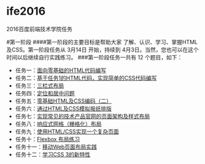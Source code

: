 # ife2016
2016百度前端技术学院任务

#第一阶段
####第一阶段的主要目标是帮助大家 了解、认识、学习、掌握HTML及CSS。第一阶段任务从 3月14日 开始，持续到 4月3日。当然，您也可以在这个时间以后继续自行实践练习。
###第一阶段任务一共有 12 个题目，如下：
- 任务一：[面向零基础的HTML代码编写](http://ife.baidu.com/task/detail?taskId=1)
- 任务二：[基于任务1的HTML代码，实现简单的CSS代码编写](http://ife.baidu.com/task/detail?taskId=2)
- 任务三：[三栏式布局](http://ife.baidu.com/task/detail?taskId=3)
- 任务四：[定位和居中问题](http://ife.baidu.com/task/detail?taskId=4)
- 任务五：[零基础HTML及CSS编码（二）](http://ife.baidu.com/task/detail?taskId=5)
- 任务六：[通过HTML及CSS模拟报纸排版](http://ife.baidu.com/task/detail?taskId=6)
- 任务七：[实现常见的技术产品官网的页面架构及样式布局](http://ife.baidu.com/task/detail?taskId=7)
- 任务八：[响应式网格（栅格化）布局](http://ife.baidu.com/task/detail?taskId=8)
- 任务九：[使用HTML/CSS实现一个复杂页面](http://ife.baidu.com/task/detail?taskId=9)
- 任务十：[Flexbox 布局练习](http://ife.baidu.com/task/detail?taskId=10)
- 任务十一：[移动Web页面布局实践](http://ife.baidu.com/task/detail?taskId=11)
- 任务十二：[学习CSS 3的新特性](http://ife.baidu.com/task/detail?taskId=12)
